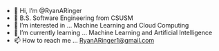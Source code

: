 - 👋 Hi, I’m @RyanARinger
- 📜 B.S. Software Engineering from CSUSM
- 👀 I’m interested in ... Machine Learning and Cloud Computing
- 🌱 I’m currently learning ... Machine Learning and Artificial Intelligence
- 📫 How to reach me ... RyanARinger1@gmail.com


<!---
RyanARinger/RyanARinger is a ✨ special ✨ repository because its `README.md` (this file) appears on your GitHub profile.
You can click the Preview link to take a look at your changes.
--->
